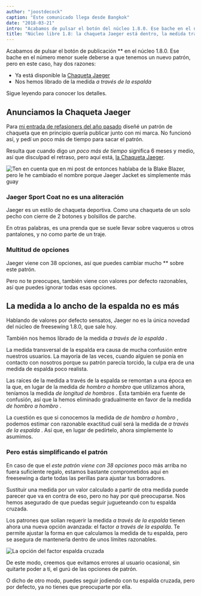 ```yaml
---
author: "joostdecock"
caption: "Este comunicado llega desde Bangkok"
date: "2018-03-21"
intro: "Acabamos de pulsar el botón del núcleo 1.8.0. Ese bache en el número menor suele deberse a que tenemos un nuevo patrón, pero en este caso, hay dos razones:"
title: "Núcleo libre 1.8: la chaqueta Jaeger está dentro, la medida transversal a la espalda está fuera"
---
```



Acabamos de pulsar el botón de publicación ** en el núcleo 1.8.0. Ese bache en el número menor suele deberse a que tenemos un nuevo patrón, pero en este caso, hay dos razones:

 - Ya está disponible la [Chaqueta Jaeger](/patterns/jaeger)
 - Nos hemos librado de la medida *a través de la espalda*

Sigue leyendo para conocer los detalles.

## Anunciamos la Chaqueta Jaeger

Para [mi entrada de refasioners del año pasado](/blog/the-refashioners-2017/) diseñé un patrón de chaqueta que en principio quería publicar junto con mi marca. No funcionó así, y pedí un poco más de tiempo para sacar el patrón.

Resulta que cuando digo *un poco más de tiempo* significa 6 meses y medio, así que disculpad el retraso, pero aquí está, [la Chaqueta Jaeger](/designs/jaeger).

![Ten en cuenta que en mi post de entonces hablaba de la Blake Blazer, pero le he cambiado el nombre porque Jaeger Jacket es simplemente más guay](https://posts.freesewing.org/uploads/jaeger_1cb91a3cd3.jpg)



### Jaeger Sport Coat no es una aliteración

Jaeger es un estilo de chaqueta deportiva. Como una chaqueta de un solo pecho con cierre de 2 botones y bolsillos de parche.

En otras palabras, es una prenda que se suele llevar sobre vaqueros u otros pantalones, y no como parte de un traje.

### Multitud de opciones

Jaeger viene con 38 opciones, así que puedes cambiar mucho ** sobre este patrón.

Pero no te preocupes, también viene con valores por defecto razonables, así que puedes ignorar todas esas opciones.

## La medida a lo ancho de la espalda no es más

Hablando de valores por defecto sensatos, Jaeger no es la única novedad del núcleo de freesewing 1.8.0, que sale hoy.

También nos hemos librado de la medida *a través de la espalda* .

La medida transversal de la espalda era causa de mucha confusión entre nuestros usuarios. La mayoría de las veces, cuando alguien se ponía en contacto con nosotros porque su patrón parecía torcido, la culpa era de una medida de espalda poco realista.

Las raíces de la medida a través de la espalda se remontan a una época en la que, en lugar de la medida *de hombro a hombro* que utilizamos ahora, teníamos la medida *de longitud de hombros* . Ésta también era fuente de confusión, así que la hemos eliminado gradualmente en favor de la medida *de hombro a hombro* .

La cuestión es que si conocemos la medida de *de hombro a hombro* , podemos estimar con razonable exactitud cuál será la medida de *a través de la espalda* . Así que, en lugar de pedírtelo, ahora simplemente lo asumimos.

### Pero estás simplificando el patrón

En caso de que el *este patrón viene con 38 opciones* poco más arriba no fuera suficiente regalo, estamos bastante comprometidos aquí en freesewing a darte todas las perillas para ajustar tus borradores.

Sustituir una medida por un valor calculado a partir de otra medida puede parecer que va en contra de eso, pero no hay por qué preocuparse. Nos hemos asegurado de que puedas seguir jugueteando con tu espalda cruzada.

Los patrones que solían requerir la medida *a través de la espalda* tienen ahora una nueva opción avanzada: el factor *a través de la espalda*. Te permite ajustar la forma en que calculamos la medida de tu espalda, pero se asegura de mantenerla dentro de unos límites razonables.

![La opción del factor espalda cruzada](https://posts.freesewing.org/uploads/acrossback_60791a4392.png)


De este modo, creemos que evitamos errores al usuario ocasional, sin quitarte poder a ti, el gurú de las opciones de patrón.

O dicho de otro modo, puedes seguir jodiendo con tu espalda cruzada, pero por defecto, ya no tienes que preocuparte por ella.

